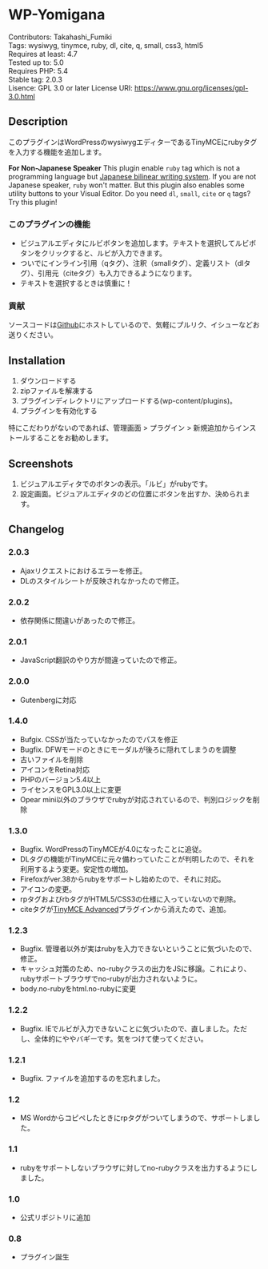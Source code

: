 # WP-Yomigana

Contributors: Takahashi_Fumiki  
Tags: wysiwyg, tinymce, ruby, dl, cite, q, small, css3, html5  
Requires at least: 4.7  
Tested up to: 5.0  
Requires PHP: 5.4  
Stable tag: 2.0.3  
Lisence: GPL 3.0 or later
License URI: https://www.gnu.org/licenses/gpl-3.0.html

## Description

このプラグインはWordPressのwysiwygエディターであるTinyMCEにrubyタグを入力する機能を追加します。

**For Non-Japanese Speaker** This plugin enable `ruby` tag which is not a programming language but [Japanese bilinear writing system](http://dev.w3.org/csswg/css-ruby-1/). If you are not Japanese speaker, `ruby` won't matter. But this plugin also enables some utility buttons to your Visual Editor. Do you need `dl`, `small`, `cite` or `q` tags? Try this plugin!

### このプラグインの機能

- ビジュアルエディタにルビボタンを追加します。テキストを選択してルビボタンをクリックすると、ルビが入力できます。
- ついでにインライン引用（qタグ）、注釈（smallタグ）、定義リスト（dlタグ）、引用元（citeタグ）も入力できるようになります。
- テキストを選択するときは慎重に！

### 貢献

ソースコードは[Github](https://github.com/fumikito/wp-yomigana)にホストしているので、気軽にプルリク、イシューなどお送りください。

## Installation

1. ダウンロードする
2. zipファイルを解凍する
3. プラグインディレクトリにアップロードする(wp-content/plugins)。
4. プラグインを有効化する

特にこだわりがないのであれば、管理画面 > プラグイン > 新規追加からインストールすることをお勧めします。

##  Screenshots 

1. ビジュアルエディタでのボタンの表示。「ルビ」がrubyです。
2. 設定画面。ビジュアルエディタのどの位置にボタンを出すか、決められます。

## Changelog

### 2.0.3

- Ajaxリクエストにおけるエラーを修正。
- DLのスタイルシートが反映されなかったので修正。

### 2.0.2

- 依存関係に間違いがあったので修正。

### 2.0.1

- JavaScript翻訳のやり方が間違っていたので修正。

### 2.0.0

- Gutenbergに対応

### 1.4.0

- Bufgix. CSSが当たっていなかったのでパスを修正
- Bugfix. DFWモードのときにモーダルが後ろに隠れてしまうのを調整
- 古いファイルを削除
- アイコンをRetina対応
- PHPのバージョン5.4以上
- ライセンスをGPL3.0以上に変更
- Opear mini以外のブラウザでrubyが対応されているので、判別ロジックを削除

### 1.3.0

- Bugfix. WordPressのTinyMCEが4.0になったことに追従。
- DLタグの機能がTinyMCEに元々備わっていたことが判明したので、それを利用するよう変更。安定性の増加。
- Firefoxがver.38からrubyをサポートし始めたので、それに対応。
- アイコンの変更。
- rpタグおよびrbタグがHTML5/CSS3の仕様に入っていないので削除。
- citeタグが[TinyMCE Advanced]()プラグインから消えたので、追加。

### 1.2.3

- Bugfix. 管理者以外が実はrubyを入力できないということに気づいたので、修正。
- キャッシュ対策のため、no-rubyクラスの出力をJSに移譲。これにより、rubyサポートブラウザでno-rubyが出力されないように。
- body.no-rubyをhtml.no-rubyに変更

### 1.2.2

- Bugfix. IEでルビが入力できないことに気づいたので、直しました。ただし、全体的にややバギーです。気をつけて使ってください。

### 1.2.1

- Bugfix. ファイルを追加するのを忘れました。

### 1.2

- MS Wordからコピペしたときにrpタグがついてしまうので、サポートしました。

### 1.1

- rubyをサポートしないブラウザに対してno-rubyクラスを出力するようにしました。

### 1.0

- 公式リポジトリに追加

### 0.8

- プラグイン誕生